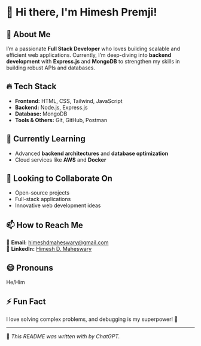# 👋 Hi there, I'm Himesh Premji!  

## 🚀 About Me  
I’m a passionate **Full Stack Developer** who loves building scalable and efficient web applications. Currently, I’m deep-diving into **backend development** with **Express.js** and **MongoDB** to strengthen my skills in building robust APIs and databases.  

## 🔥 Tech Stack  
- **Frontend:** HTML, CSS, Tailwind, JavaScript  
- **Backend:** Node.js, Express.js  
- **Database:** MongoDB 
- **Tools & Others:** Git, GitHub, Postman  

## 🌱 Currently Learning  
- Advanced **backend architectures** and **database optimization**  
- Cloud services like **AWS** and **Docker**  

## 🤝 Looking to Collaborate On  
- Open-source projects  
- Full-stack applications  
- Innovative web development ideas  

## 📫 How to Reach Me  
📧 **Email:** [himeshdmaheswary@gmail.com](mailto:himeshdmaheswary@gmail.com)  
📄 **LinkedIn:** [Himesh D. Maheswary](https://www.linkedin.com/in/himeshdmaheswary2122/)  

## 😄 Pronouns  
He/Him  

## ⚡ Fun Fact  
I love solving complex problems, and debugging is my superpower! 🚀  

---  
📌 *This README was written with by ChatGPT.*  

